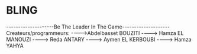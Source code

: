 # BLING
--------------------Be The Leader In The Game--------------------
Createurs/programmeurs:
---->Abdelbasset BOUZITI
----> Hamza EL MANOUZI
----> Reda ANTARY
----> Aymen EL KERBOUBI
----> Hamza YAHYA

